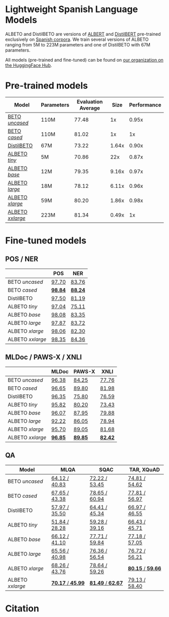 # Lightweight Spanish Language Models

ALBETO and DistilBETO are versions of [ALBERT](https://github.com/google-research/albert) and [DistilBERT](https://github.com/huggingface/transformers/tree/main/examples/research_projects/distillation) pre-trained exclusively on [Spanish corpora](https://github.com/josecannete/spanish-corpora). We train several versions of ALBETO ranging from 5M to 223M parameters and one of DistilBETO with 67M parameters.

All models (pre-trained and fine-tuned) can be found on [our organization on the HuggingFace Hub](https://huggingface.co/CenIA).

# Pre-trained models

| Model          | Parameters | Evaluation Average | Size  | Performance |
|----------------|------------|--------------------|-------|-------------|
| [BETO *uncased*](https://huggingface.co/dccuchile/bert-base-spanish-wwm-uncased)   | 110M       | 77.48                  | 1x    | 0.95x           |
| [BETO *cased*](https://huggingface.co/dccuchile/bert-base-spanish-wwm-cased)     | 110M       | 81.02                  | 1x    | 1x           |
| [DistilBETO](https://huggingface.co/CenIA/distillbert-base-spanish-uncased)     | 67M        | 73.22                  | 1.64x | 0.90x           |
| [ALBETO *tiny*](https://huggingface.co/CenIA/albert_tiny_spanish)    | 5M         | 70.86                  | 22x   | 0.87x           |
| [ALBETO *base*](https://huggingface.co/CenIA/albert_base_spanish)    | 12M        | 79.35                  | 9.16x | 0.97x           |
| [ALBETO *large*](https://huggingface.co/CenIA/albert_large_spanish)   | 18M        | 78.12                  | 6.11x | 0.96x           |
| [ALBETO *xlarge*](https://huggingface.co/CenIA/albert_xlarge_spanish)  | 59M        | 80.20                  | 1.86x | 0.98x           |
| [ALBETO *xxlarge*](https://huggingface.co/CenIA/albert_xxlarge_spanish) | 223M       | 81.34                  | 0.49x | 1x           |

# Fine-tuned models

## POS / NER

|                | POS       | NER       |
|----------------|-----------|-----------|
| BETO *uncased*   | [97.70](https://huggingface.co/CenIA/bert-base-spanish-wwm-uncased-finetuned-pos)     | [83.76](https://huggingface.co/CenIA/bert-base-spanish-wwm-uncased-finetuned-ner)     |
| BETO *cased*     | [**98.84**](https://huggingface.co/CenIA/bert-base-spanish-wwm-cased-finetuned-pos) | [**88.24**](https://huggingface.co/CenIA/bert-base-spanish-wwm-cased-finetuned-ner) |
| DistilBETO     | [97.50](https://huggingface.co/CenIA/distillbert-base-spanish-uncased-finetuned-pos)     | [81.19](https://huggingface.co/CenIA/distillbert-base-spanish-uncased-finetuned-ner)     |
| ALBETO *tiny*    | [97.04](https://huggingface.co/CenIA/albert-tiny-spanish-finetuned-pos)     | [75.11](https://huggingface.co/CenIA/albert-tiny-spanish-finetuned-ner)     |
| ALBETO *base*    | [98.08](https://huggingface.co/CenIA/albert-base-spanish-finetuned-pos)     | [83.35](https://huggingface.co/CenIA/albert-base-spanish-finetuned-ner)     |
| ALBETO *large*   | [97.87](https://huggingface.co/CenIA/albert-large-spanish-finetuned-pos)     | [83.72](https://huggingface.co/CenIA/albert-large-spanish-finetuned-ner)     |
| ALBETO *xlarge*  | [98.06](https://huggingface.co/CenIA/albert-xlarge-spanish-finetuned-pos)     | [82.30](https://huggingface.co/CenIA/albert-xlarge-spanish-finetuned-ner)     |
| ALBETO *xxlarge* | [98.35](https://huggingface.co/CenIA/albert-xxlarge-spanish-finetuned-pos)     | [84.36](https://huggingface.co/CenIA/albert-xxlarge-spanish-finetuned-ner)     |


## MLDoc / PAWS-X / XNLI

|                | MLDoc     | PAWS-X    | XNLI      |
|----------------|-----------|-----------|-----------|
| BETO *uncased*   | [96.38](https://huggingface.co/CenIA/bert-base-spanish-wwm-uncased-finetuned-mldoc)     | [84.25](https://huggingface.co/CenIA/bert-base-spanish-wwm-uncased-finetuned-pawsx)     | [77.76](https://huggingface.co/CenIA/bert-base-spanish-wwm-uncased-finetuned-xnli)     |
| BETO *cased*     | [96.65](https://huggingface.co/CenIA/bert-base-spanish-wwm-cased-finetuned-mldoc)     | [89.80](https://huggingface.co/CenIA/bert-base-spanish-wwm-cased-finetuned-pawsx)     | [81.98](https://huggingface.co/CenIA/bert-base-spanish-wwm-cased-finetuned-xnli)     |
| DistilBETO     | [96.35](https://huggingface.co/CenIA/distillbert-base-spanish-uncased-finetuned-mldoc)     | [75.80](https://huggingface.co/CenIA/distillbert-base-spanish-uncased-finetuned-pawsx)     | [76.59](https://huggingface.co/CenIA/distillbert-base-spanish-uncased-finetuned-xnli)     |
| ALBETO *tiny*    | [95.82](https://huggingface.co/CenIA/albert-tiny-spanish-finetuned-mldoc)     | [80.20](https://huggingface.co/CenIA/albert-tiny-spanish-finetuned-pawsx)     | [73.43](https://huggingface.co/CenIA/albert-tiny-spanish-finetuned-xnli)     |
| ALBETO *base*    | [96.07](https://huggingface.co/CenIA/albert-base-spanish-finetuned-mldoc)     | [87.95](https://huggingface.co/CenIA/albert-base-spanish-finetuned-pawsx)     | [79.88](https://huggingface.co/CenIA/albert-base-spanish-finetuned-xnli)     |
| ALBETO *large*   | [92.22](https://huggingface.co/CenIA/albert-large-spanish-finetuned-mldoc)     | [86.05](https://huggingface.co/CenIA/albert-large-spanish-finetuned-pawsx)     | [78.94](https://huggingface.co/CenIA/albert-large-spanish-finetuned-xnli)     |
| ALBETO *xlarge*  | [95.70](https://huggingface.co/CenIA/albert-xlarge-spanish-finetuned-mldoc)     | [89.05](https://huggingface.co/CenIA/albert-xlarge-spanish-finetuned-pawsx)     | [81.68](https://huggingface.co/CenIA/albert-xlarge-spanish-finetuned-xnli)     |
| ALBETO *xxlarge* | [**96.85**](https://huggingface.co/CenIA/albert-xxlarge-spanish-finetuned-mldoc) | [**89.85**](https://huggingface.co/CenIA/albert-xxlarge-spanish-finetuned-pawsx) | [**82.42**](https://huggingface.co/CenIA/albert-xxlarge-spanish-finetuned-xnli) |

## QA

| Model          | MLQA          | SQAC          | TAR, XQuAD    |
|----------------|---------------|---------------|---------------|
| BETO *uncased*   | [64.12 / 40.83](https://huggingface.co/CenIA/bert-base-spanish-wwm-uncased-finetuned-qa-mlqa) | [72.22 / 53.45](https://huggingface.co/CenIA/bert-base-spanish-wwm-uncased-finetuned-qa-sqac) | [74.81 / 54.62](https://huggingface.co/CenIA/bert-base-spanish-wwm-uncased-finetuned-qa-tar) |
| BETO *cased*     | [67.65 / 43.38](https://huggingface.co/CenIA/bert-base-spanish-wwm-cased-finetuned-qa-mlqa) | [78.65 / 60.94](https://huggingface.co/CenIA/bert-base-spanish-wwm-cased-finetuned-qa-sqac) | [77.81 / 56.97](https://huggingface.co/CenIA/bert-base-spanish-wwm-cased-finetuned-qa-tar) |
| DistilBETO     | [57.97 / 35.50](https://huggingface.co/CenIA/distillbert-base-spanish-uncased-finetuned-qa-mlqa) | [64.41 / 45.34](https://huggingface.co/CenIA/distillbert-base-spanish-uncased-finetuned-qa-sqac) | [66.97 / 46.55](https://huggingface.co/CenIA/distillbert-base-spanish-uncased-finetuned-qa-tar) |
| ALBETO *tiny*    | [51.84 / 28.28](https://huggingface.co/CenIA/albert-tiny-spanish-finetuned-qa-mlqa) | [59.28 / 39.16](https://huggingface.co/CenIA/albert-tiny-spanish-finetuned-qa-sqac) | [66.43 / 45.71](https://huggingface.co/CenIA/albert-tiny-spanish-finetuned-qa-tar) |
| ALBETO *base*    | [66.12 / 41.10](https://huggingface.co/CenIA/albert-base-spanish-finetuned-qa-mlqa) | [77.71 / 59.84](https://huggingface.co/CenIA/albert-base-spanish-finetuned-qa-sqac) | [77.18 / 57.05](https://huggingface.co/CenIA/albert-base-spanish-finetuned-qa-tar) |
| ALBETO *large*   | [65.56 / 40.98](https://huggingface.co/CenIA/albert-large-spanish-finetuned-qa-mlqa) | [76.36 / 56.54](https://huggingface.co/CenIA/albert-large-spanish-finetuned-qa-sqac) | [76.72 / 56.21](https://huggingface.co/CenIA/albert-large-spanish-finetuned-qa-tar) |
| ALBETO *xlarge*  | [68.26 / 43.76](https://huggingface.co/CenIA/albert-xlarge-spanish-finetuned-qa-mlqa) | [78.64 / 59.26](https://huggingface.co/CenIA/albert-xlarge-spanish-finetuned-qa-sqac) | [**80.15** / **59.66**](https://huggingface.co/CenIA/albert-xlarge-spanish-finetuned-qa-tar) |
| ALBETO *xxlarge* | [**70.17** / **45.99**](https://huggingface.co/CenIA/albert-xxlarge-spanish-finetuned-qa-mlqa) | [**81.49** / **62.67**](https://huggingface.co/CenIA/albert-xxlarge-spanish-finetuned-qa-sqac) | [79.13 / 58.40](https://huggingface.co/CenIA/albert-xxlarge-spanish-finetuned-qa-tar) |

# Citation
